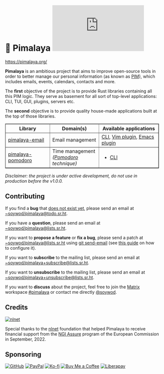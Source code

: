 # 💼 Pimalaya [![Matrix](https://img.shields.io/matrix/pimalaya:matrix.org?color=success&label=chat)](https://matrix.to/#/#pimalaya:matrix.org)

https://pimalaya.org/

**Pimalaya** is an ambitious project that aims to improve open-source
tools in order to better manage our personal information (as known as
[PIM](https://en.wikipedia.org/wiki/Personal_information_manager)),
which includes emails, events, calendars, contacts and more.

The **first** objective of the project is to provide Rust libraries
containing all this PIM logic. They serve as basement for all sort of
top-level applications: CLI, TUI, GUI, plugins, servers etc.

The **second** objective is to provide quality house-made applications
built at the top of those libraries.

<table border="1">
  <thead>
    <tr>
	  <th>Library</th>
	  <th>Domain(s)</th>
	  <th>Available applications</th>
    </tr>
  </thead>
  <tbody>
    <tr>
	  <td>
	    <a href="https://git.sr.ht/~soywod/pimalaya/tree/master/item/email/README.md">pimalaya-email</a>
	  </td>
	  <td>
        Email management
	  </td>
	  <td>
	    <a href="https://github.com/soywod/himalaya">CLI</a>,
	    <a href="https://git.sr.ht/~soywod/himalaya-vim">Vim plugin</a>,
		<a href="https://github.com/dantecatalfamo/himalaya-emacs">Emacs plugin</a>
	  </td>
    </tr>
    <tr>
	  <td>
	    <a href="https://git.sr.ht/~soywod/pimalaya/tree/master/item/pomodoro/README.md">pimalaya-pomodoro</a>
	  </td>
	  <td>
        Time management<br>
		<em>(<a href="https://en.wikipedia.org/wiki/Pomodoro_Technique">Pomodoro</a> technique)<em>
	  </td>
	  <td>
	    <ul>
		  <li>
		    <a href="https://github.com/soywod/comodoro">CLI</a>
		  </li>
		</ul>
	  </td>
    </tr>
  </tbody>
</table>

*Disclaimer: the project is under active development, do not use in
production before the v1.0.0.*

## Contributing

If you find a **bug** that [does not exist
yet](https://todo.sr.ht/~soywod/pimalaya), please send an email at
[~soywod/pimalaya@todo.sr.ht](mailto:~soywod/pimalaya@todo.sr.ht).

If you have a **question**, please send an email at
[~soywod/pimalaya@lists.sr.ht](mailto:~soywod/pimalaya@lists.sr.ht).

If you want to **propose a feature** or **fix a bug**, please send a
patch at
[~soywod/pimalaya@lists.sr.ht](mailto:~soywod/pimalaya@lists.sr.ht)
using [git send-email](https://git-scm.com/docs/git-send-email) (see
[this guide](https://git-send-email.io/) on how to configure it).

If you want to **subscribe** to the mailing list, please send an email
at
[~soywod/pimalaya+subscribe@lists.sr.ht](mailto:~soywod/pimalaya+subscribe@lists.sr.ht).

If you want to **unsubscribe** to the mailing list, please send an
email at
[~soywod/pimalaya+unsubscribe@lists.sr.ht](mailto:~soywod/pimalaya+unsubscribe@lists.sr.ht).

If you want to **discuss** about the project, feel free to join the
[Matrix](https://matrix.org/) workspace
[#pimalaya](https://matrix.to/#/#pimalaya:matrix.org) or contact me
directly [@soywod](https://matrix.to/#/@soywod:matrix.org).

## Credits

[![nlnet](https://nlnet.nl/logo/banner-160x60.png)](https://nlnet.nl/project/Himalaya/index.html)

Special thanks to the
[nlnet](https://nlnet.nl/project/Himalaya/index.html) foundation that
helped Pimalaya to receive financial support from the [NGI
Assure](https://www.ngi.eu/ngi-projects/ngi-assure/) program of the
European Commission in September, 2022.

## Sponsoring

[![GitHub](https://img.shields.io/badge/-GitHub%20Sponsors-fafbfc?logo=GitHub%20Sponsors)](https://github.com/sponsors/soywod)
[![PayPal](https://img.shields.io/badge/-PayPal-0079c1?logo=PayPal&logoColor=ffffff)](https://www.paypal.com/paypalme/soywod)
[![Ko-fi](https://img.shields.io/badge/-Ko--fi-ff5e5a?logo=Ko-fi&logoColor=ffffff)](https://ko-fi.com/soywod)
[![Buy Me a Coffee](https://img.shields.io/badge/-Buy%20Me%20a%20Coffee-ffdd00?logo=Buy%20Me%20A%20Coffee&logoColor=000000)](https://www.buymeacoffee.com/soywod)
[![Liberapay](https://img.shields.io/badge/-Liberapay-f6c915?logo=Liberapay&logoColor=222222)](https://liberapay.com/soywod)
